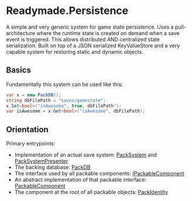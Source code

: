 # Readymade.Persistence
A simple and very generic system for game state persistence. Uses a pull-architecture where the runtime state is created on demand when a save event is triggered. This allows distributed AND centralized state serialization. Built on top of a JSON serialized KeyValueStore and a very capable system for restoring static and dynamic objects.

## Basics

Fundamentally this system can be used like this:

```cs
var x = new PackDB();
string dbFilePath = "saves/gamestate";
x.Set<bool>("isAwesome", true, dbFilePath");
var isAwesome = x.Get<bool>("isAwesome", dbFilePath);
```

## Orientation

Primary entrypoints:

- Implementation of an actual save system: [PackSystem](/Runtime/Components/PackSystem.cs) and [PackSystemPresenter](/Runtime/Components/PackSystemPresenter.cs)
- The backing database: [PackDB](/Runtime/PackDB.cs)
- The interface used by all packable components: [IPackableComponent](/Runtime/IPackableComponent.cs)
- An abstract implementation of that packable interface: [PackableComponent](/Runtime/Components/PackableComponent.cs)
- The component at the root of all packable objects: [PackIdentity](/Runtime/Components/PackIdentity.cs)
